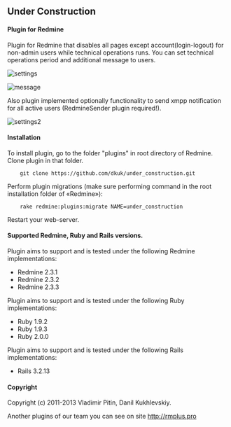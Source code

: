 ## Under Construction

#### Plugin for Redmine

Plugin for Redmine that disables all pages except account(login-logout) for non-admin users while technical operations runs.
You can set technical operations period and additional message to users.

![settings](https://github.com/dkuk/under_construction/raw/master/screenshots/settings.png "settings")

![message](https://github.com/dkuk/under_construction/raw/master/screenshots/message.png "message")

Also plugin implemented optionally functionality to send xmpp notification for all active users (RedmineSender plugin required!).

![settings2](https://github.com/dkuk/under_construction/raw/master/screenshots/settings2.png "settings2")

#### Installation
To install plugin, go to the folder "plugins" in root directory of Redmine.
Clone plugin in that folder.

		git clone https://github.com/dkuk/under_construction.git

Perform plugin migrations (make sure performing command in the root installation folder of «Redmine»):

		rake redmine:plugins:migrate NAME=under_construction

Restart your web-server.

#### Supported Redmine, Ruby and Rails versions.

Plugin aims to support and is tested under the following Redmine implementations:
* Redmine 2.3.1
* Redmine 2.3.2
* Redmine 2.3.3

Plugin aims to support and is tested under the following Ruby implementations:
* Ruby 1.9.2
* Ruby 1.9.3
* Ruby 2.0.0

Plugin aims to support and is tested under the following Rails implementations:
* Rails 3.2.13

#### Copyright
Copyright (c) 2011-2013 Vladimir Pitin, Danil Kukhlevskiy.

Another plugins of our team you can see on site http://rmplus.pro

